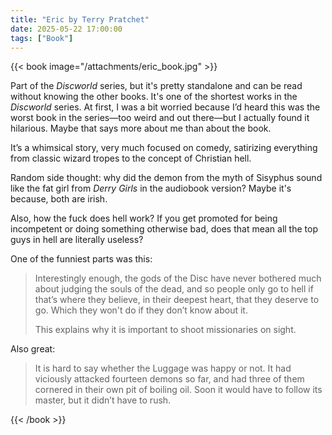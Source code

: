 ```yaml
---
title: "Eric by Terry Pratchet"
date: 2025-05-22 17:00:00
tags: ["Book"]
---
```


{{< book image="/attachments/eric_book.jpg" >}}

Part of the *Discworld* series, but it's pretty standalone and can be read without knowing the other books. It's one of the shortest works in the *Discworld* series. At first, I was a bit worried because I’d heard this was the worst book in the series—too weird and out there—but I actually found it hilarious. Maybe that says more about me than about the book.

It’s a whimsical story, very much focused on comedy, satirizing everything from classic wizard tropes to the concept of Christian hell.

Random side thought: why did the demon from the myth of Sisyphus sound like the fat girl from *Derry Girls* in the audiobook version? Maybe it's because, both are irish.

Also, how the fuck does hell work? If you get promoted for being incompetent or doing something otherwise bad, does that mean all the top guys in hell are literally useless?

One of the funniest parts was this:

> Interestingly enough, the gods of the Disc have never bothered much about judging the souls of the
> dead, and so people only go to hell if that’s where they believe, in their deepest
> heart, that they deserve to go.
> Which they won't do if they don’t know about it. 
>
> This explains why it is important to shoot missionaries on sight.

Also great:

> It is hard to say whether the Luggage was happy or not. It had
> viciously attacked fourteen demons so far, and had three of them
> cornered in their own pit of boiling oil. Soon it would have to follow its master, but it didn’t have to rush.

{{< /book >}}

